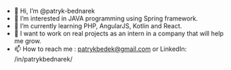 - 👋 Hi, I’m @patryk-bednarek
- 👀 I’m interested in JAVA programming using Spring framework.
- 🌱 I’m currently learning PHP, AngularJS, Kotlin and React.
- 💞️ I want to work on real projects as an intern in a company that will help me grow.
- 📫 How to reach me : patrykbedek@gmail.com or LinkedIn: /in/patrykbednarek/
                        

<!---
patryk-bednarek/patryk-bednarek is a ✨ special ✨ repository because its `README.md` (this file) appears on your GitHub profile.
You can click the Preview link to take a look at your changes.
--->
